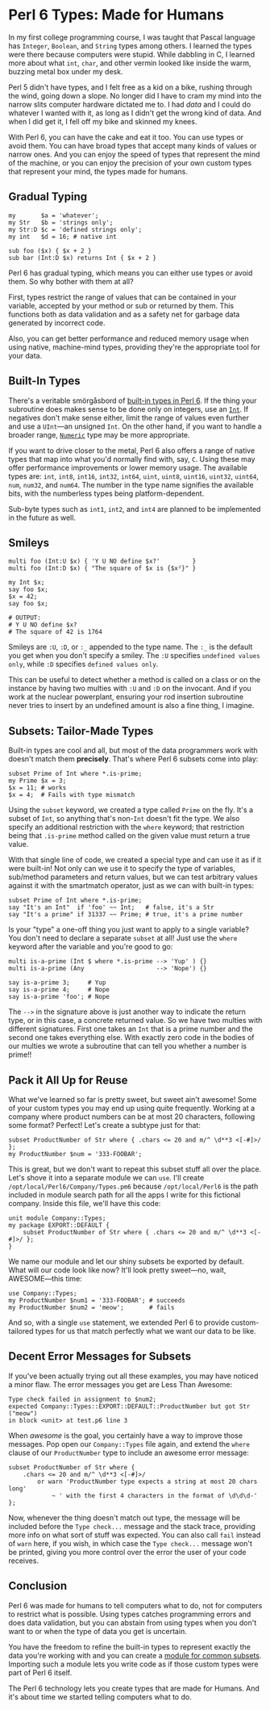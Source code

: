 # Perl 6 Types: Made for Humans

In my first college programming course, I was taught that Pascal language
has `Integer`, `Boolean`, and `String` types among others. I learned the types
were there because computers were stupid. While dabbling in C, I learned more
about what `int`, `char`, and other vermin looked like inside the warm,
buzzing metal box under my desk.

Perl 5 didn't have types, and I felt free as a kid on a bike, rushing through
the wind, going down a slope. No longer did I have to cram my mind into the narrow
slits computer hardware dictated me to. I had *data* and I could do whatever I
wanted with it, as long as I didn't get the wrong kind of data. And when I did
get it, I fell off my bike and skinned my knees.

With Perl 6, you can have the cake and eat it too. You can use types or avoid
them. You can have broad types that accept many kinds of values or narrow ones.
And you can enjoy the speed of types that represent the mind of the machine, or
you can enjoy the precision of your own custom types that represent your mind,
the types made for humans.

## Gradual Typing


    my       $a = 'whatever';
    my Str   $b = 'strings only';
    my Str:D $c = 'defined strings only';
    my int   $d = 16; # native int

    sub foo ($x) { $x + 2 }
    sub bar (Int:D $x) returns Int { $x + 2 }

Perl 6 has gradual typing, which means you can either use types or avoid them.
So why bother with them at all?

First, types restrict the range of values that can be contained in your
variable, accepted by your method or sub or returned by them.
This functions both as data validation and as a safety net for garbage data
generated by incorrect code.

Also, you can get better performance and reduced memory usage when using native,
machine-mind types, providing they're the appropriate tool for your data.

## Built-In Types

There's a veritable smörgåsbord of [built-in types in Perl 6](http://docs.perl6.org/type.html). If the thing your subroutine does makes
sense to be done only on integers, use an [`Int`](http://docs.perl6.org/type/Int).
If negatives don't make sense either, limit the range of values even further
and use a `UInt`—an unsigned `Int`. On the other hand, if you want to handle
a broader range, [`Numeric`](http://docs.perl6.org/type/Numeric) type may
be more appropriate.

If you want to drive closer to the metal, Perl 6 also offers a range of
native types that map into what you'd normally find with, say, `C`. Using these
may offer performance improvements or lower memory usage. The available types
are: `int`, `int8`, `int16`, `int32`, `int64`, `uint`, `uint8`, `uint16`, `uint32`, `uint64`, `num`, `num32`, and `num64`. The number in the type name
signifies the available bits, with the numberless types being
platform-dependent.

Sub-byte types such as `int1`, `int2`, and `int4` are planned to be implemented
in the future as well.

## Smileys


    multi foo (Int:U $x) { 'Y U NO define $x?'         }
    multi foo (Int:D $x) { "The square of $x is {$x²}" }

    my Int $x;
    say foo $x;
    $x = 42;
    say foo $x;

    # OUTPUT:
    # Y U NO define $x?
    # The square of 42 is 1764


Smileys are `:U`, `:D`, or `:_` appended to the type name. The `:_` is the
default you get when you don't specify a smiley. The `:U` specifies
`undefined values only`, while `:D` specifies `defined values only`.

This can be useful to detect whether a method is called on a class or on the
instance by having two multies with `:U` and `:D` on the invocant. And if you
work at the nuclear powerplant, ensuring your rod insertion subroutine never
tries to insert by an undefined amount is also a fine thing, I imagine.

## Subsets: Tailor-Made Types

Built-in types are cool and all, but most of the data programmers work with
doesn't match them **precisely**. That's where Perl 6 subsets come into play:


    subset Prime of Int where *.is-prime;
    my Prime $x = 3;
    $x = 11; # works
    $x = 4;  # Fails with type mismatch


Using the `subset` keyword, we created a type called `Prime` on the fly. It's
a subset of `Int`, so anything that's non-`Int` doesn't fit the type. We
also specify an additional restriction with the `where` keyword; that
restriction being that `.is-prime` method called on the given value must
return a true value.

With that single line of code, we created a special type and can use it as
if it were built-in! Not only can we use it to specify the type of variables,
sub/method parameters and return values, but we can test arbitrary values
against it with the smartmatch operator, just as we can with built-in types:


    subset Prime of Int where *.is-prime;
    say "It's an Int"  if 'foo' ~~ Int;   # false, it's a Str
    say "It's a prime" if 31337 ~~ Prime; # true, it's a prime number


Is your "type" a one-off thing you just want to apply to a single variable?
You don't need to declare a separate `subset` at all! Just use the `where`
keyword after the variable and you're good to go:


    multi is-a-prime (Int $ where *.is-prime --> 'Yup' ) {}
    multi is-a-prime (Any                    --> 'Nope') {}

    say is-a-prime 3;     # Yup
    say is-a-prime 4;     # Nope
    say is-a-prime 'foo'; # Nope


The `-->` in the signature above is just another way to indicate the return
type, or in this case, a concrete returned value. So we have two multies with different
signatures. First one takes an `Int` that is a prime number and the second
one takes everything else. With exactly zero code in the bodies of our multies
we wrote a subroutine that can tell you whether a number is prime!!

## Pack it All Up for Reuse

What we've learned so far is pretty sweet, but sweet ain't awesome! Some
of your custom types you may end up using quite frequently. Working at a company
where product numbers can be at most 20 characters, following some format?
Perfect! Let's create a subtype just for that:


    subset ProductNumber of Str where { .chars <= 20 and m/^ \d**3 <[-#]>/ };
    my ProductNumber $num = '333-FOOBAR';


This is great, but we don't want to repeat this subset stuff all over the place.
Let's shove it into a separate module we can `use`.
I'll create `/opt/local/Perl6/Company/Types.pm6` because `/opt/local/Perl6`
is the path included in module search path for all the apps I write for
this fictional company. Inside this file, we'll have this code:

    unit module Company::Types;
    my package EXPORT::DEFAULT {
        subset ProductNumber of Str where { .chars <= 20 and m/^ \d**3 <[-#]>/ };
    }

We name our module and let our shiny subsets be exported by default.
What will our code look like now? It'll look pretty sweet—no, wait, AWESOME—this
time:

    use Company::Types;
    my ProductNumber $num1 = '333-FOOBAR'; # succeeds
    my ProductNumber $num2 = 'meow';       # fails

And so, with a single `use` statement, we extended Perl 6 to provide
custom-tailored types for us that match perfectly what we want our data to be
like.

## Decent Error Messages for Subsets

If you've been actually trying out all these examples, you may have noticed
a minor flaw. The error messages you get are Less Than Awesome:

    Type check failed in assignment to $num2;
    expected Company::Types::EXPORT::DEFAULT::ProductNumber but got Str ("meow")
    in block <unit> at test.p6 line 3

When *awesome* is the goal, you certainly have a way to improve those messages.
Pop open our `Company::Types` file again, and extend the `where` clause
of our `ProductNumber` type to include an awesome error message:

    subset ProductNumber of Str where {
        .chars <= 20 and m/^ \d**3 <[-#]>/
            or warn 'ProductNumber type expects a string at most 20 chars long'
                ~ ' with the first 4 characters in the format of \d\d\d-'
    };

Now, whenever the thing doesn't match out type, the message will be included
before the `Type check...` message and the stack trace, providing more info on
what sort of stuff was expected. You can also call `fail` instead of `warn`
here, if you wish, in which case the `Type check...` message won't be printed,
giving you more control over the error the user of your code receives.

## Conclusion

Perl 6 was made for humans to tell computers what to do, not for computers to
restrict what is possible. Using types catches programming errors and does
data validation, but you can abstain from using types when you don't want to
or when the type of data you get is uncertain.

You have the freedom to refine the built-in types to represent exactly the
data you're working with and you can create a
[module for common subsets](http://modules.perl6.org/dist/Subsets::Common).
Importing such a module lets you write code as if those custom types were
part of Perl 6 itself.

The Perl 6 technology lets you create types that are made for Humans.
And it's about time we started telling computers what to do.
